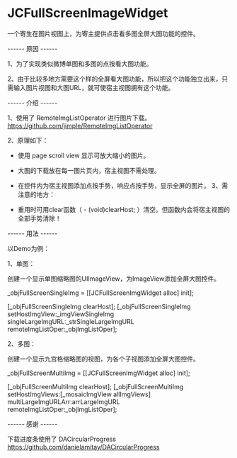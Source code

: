 JCFullScreenImageWidget
=======================

一个寄生在图片视图上，为寄主提供点击看多图全屏大图功能的控件。

------ 原因 ------

1、为了实现类似微博单图和多图的点按看大图功能。

2、由于比较多地方需要这个样的全屏看大图功能，所以把这个功能独立出来，只需输入图片视图和大图URL，就可使宿主视图拥有这个功能。

------ 介绍 ------

1、使用了 RemoteImgListOperator 进行图片下载。 https://github.com/jimple/RemoteImgListOperator

2、原理如下：

- 使用 page scroll view 显示可放大缩小的图片。
- 大图的下载放在每一图片页内，宿主视图不需处理。
- 在控件内为宿主视图添加点按手势，响应点按手势，显示全屏的图片。
3、需注意的地方：

- 重用时可用clear函数（ - (void)clearHost; ）清空。但函数内会将宿主视图的全部手势清除！


------ 用法 ------

以Demo为例：

1、单图：

创建一个显示单图缩略图的UIImageView，为ImageView添加全屏大图控件。

_objFullScreenSingleImg = [[JCFullScreenImgWidget alloc] init];

[_objFullScreenSingleImg clearHost];
[_objFullScreenSingleImg setHostImgView:_imgViewSingleImg
                      singleLargeImgURL:_strSingleLargeImgURL
                      remoteImgListOper:_objImgListOper];
                      
2、多图：

创建一个显示九宫格缩略图的视图，为各个子视图添加全屏大图控件。

_objFullScreenMultiImg = [[JCFullScreenImgWidget alloc] init];

[_objFullScreenMultiImg clearHost];
[_objFullScreenMultiImg setHostImgViews:[_mosaicImgView allImgViews]
                    multiLargeImgURLArr:arrLargeImgURL
                      remoteImgListOper:_objImgListOper];
                      
------ 感谢 ------

下载进度条使用了 DACircularProgress 
https://github.com/danielamitay/DACircularProgress


                      
